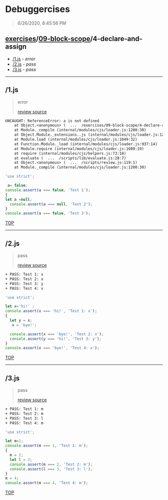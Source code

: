 # Debuggercises 

> 6/26/2020, 8:45:56 PM 

## [exercises](../../README.md)/[09-block-scope](../README.md)/4-declare-and-assign 

- [/1.js](#1js) - _error_ 
- [/2.js](#2js) - _pass_ 
- [/3.js](#3js) - _pass_ 
---

## /1.js 

> error 
>
> [review source](../../../exercises/09-block-scope/4-declare-and-assign/1.js)

```txt
UNCAUGHT: ReferenceError: a is not defined
    at Object.<anonymous> (  ...  /exercises/09-block-scope/4-declare-and-assign/1.js:3:3)
    at Module._compile (internal/modules/cjs/loader.js:1200:30)
    at Object.Module._extensions..js (internal/modules/cjs/loader.js:1220:10)
    at Module.load (internal/modules/cjs/loader.js:1049:32)
    at Function.Module._load (internal/modules/cjs/loader.js:937:14)
    at Module.require (internal/modules/cjs/loader.js:1089:19)
    at require (internal/modules/cjs/helpers.js:73:18)
    at evaluate (  ...  /scripts/lib/evaluate.js:28:7)
    at Object.<anonymous> (  ...  /scripts/review.js:119:1)
    at Module._compile (internal/modules/cjs/loader.js:1200:30) 
```

```js
'use strict';

 a= false;
console.assert(a === false, 'Test 1');
{
let a =null;
  console.assert(a === null, 'Test 2');
}
console.assert(a === false, 'Test 3');

```

[TOP](#debuggercises)

---

## /2.js 

> pass 
>
> [review source](../../../exercises/09-block-scope/4-declare-and-assign/2.js)

```txt
+ PASS: Test 1: x
+ PASS: Test 2: x
+ PASS: Test 3: y
+ PASS: Test 4: x
```

```js
'use strict';

let x='hi!' ;
console.assert(x === 'hi!', 'Test 1: x');
{
  let y = x;
   x = 'bye!';

  console.assert(x === 'bye!', 'Test 2: x');
  console.assert(y === 'hi!', 'Test 3: y');
}
console.assert(x === 'bye!', 'Test 4: x');

```

[TOP](#debuggercises)

---

## /3.js 

> pass 
>
> [review source](../../../exercises/09-block-scope/4-declare-and-assign/3.js)

```txt
+ PASS: Test 1: m
+ PASS: Test 2: m
+ PASS: Test 3: l
+ PASS: Test 4: m
```

```js
'use strict';

let m=1;
console.assert(m === 1, 'Test 1: m');
{
  m = 2;
  let l = 3;
  console.assert(m === 2, 'Test 2: m');
  console.assert(l === 3, 'Test 3: l');
}
m = 4;
console.assert(m === 4, 'Test 4: m');

```

[TOP](#debuggercises)

